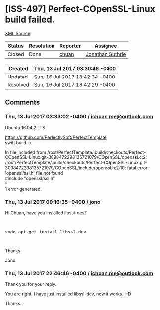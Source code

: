 # [ISS-497] Perfect-COpenSSL-Linux build failed.

[XML Source](../xml/ISS-497.xml)
<p></p>





Status|Resolution|Reporter|Assignee
------|----------|--------|--------
Closed|Done|[chuan](ichuan.me@outlook.com)|[Jonathan Guthrie]($jono)





Created|Thu, 13 Jul 2017 03:30:46 -0400
-------|--------------
Updated|Sun, 16 Jul 2017 18:42:34 -0400
Resolved|Sun, 16 Jul 2017 18:42:29 -0400


## Comments




### Thu, 13 Jul 2017 03:33:02 -0400 / ichuan.me@outlook.com 

<p><p>Ubuntu 16.04.2 LTS</p>

<p><a href="https://github.com/PerfectlySoft/PerfectTemplate" class="external-link" rel="nofollow">https://github.com/PerfectlySoft/PerfectTemplate</a><br/>
swift build -&gt;</p>

<p>In file included from /root/PerfectTemplate/.build/checkouts/Perfect-COpenSSL-Linux.git-3098472298135721079/COpenSSL/openssl.c:2:<br/>
/root/PerfectTemplate/.build/checkouts/Perfect-COpenSSL-Linux.git-3098472298135721079/COpenSSL/include/openssl.h:2:10: fatal error: 'openssl/ssl.h' file not found<br/>
#include "openssl/ssl.h"<br/>
         ^<br/>
1 error generated.</p></p>


### Thu, 13 Jul 2017 09:16:35 -0400 / jono 

<p><p>Hi Chuan, have you installed libssl-dev?</p>

<p> </p>

<p><tt>sudo apt-get install libssl-dev</tt></p>

<p> </p>

<p>Thanks</p>

<p>Jono</p></p>


### Thu, 13 Jul 2017 22:46:46 -0400 / ichuan.me@outlook.com 

<p><p>Thank you for your reply.</p>

<p>You are right, I have just installed libssl-dev, now it works. :-D</p>

<p>Thanks. </p></p>



